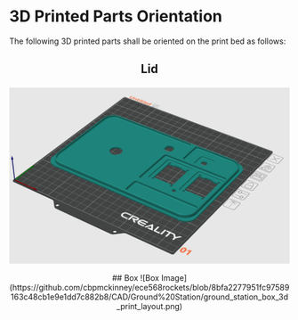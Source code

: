 # 3D Printed Parts Orientation

The following 3D printed parts shall be oriented on the print bed as follows:


## <p align="center"> Lid
![Lid Image](https://github.com/cbpmckinney/ece568rockets/blob/cf260ce2ac893da4f6732ee6810229ab88532afd/CAD/Ground%20Station/ground_station_lid_3d_print_layout.png)

<p align="center">
## Box
![Box Image](https://github.com/cbpmckinney/ece568rockets/blob/8bfa2277951fc97589163c48cb1e9e1dd7c882b8/CAD/Ground%20Station/ground_station_box_3d_print_layout.png)
